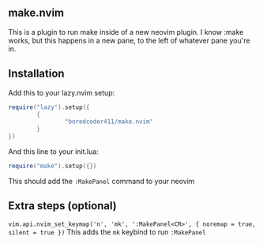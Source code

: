 ## make.nvim
This is a plugin to run make inside of a new neovim plugin. I know :make works, but this happens in a new pane, to the left of whatever pane you're in.
## Installation
Add this to your lazy.nvim setup:
```lua
require("lazy").setup({
        {
                "boredcoder411/make.nvim"
        }
})
```
And this line to your init.lua:
```lua
require("make").setup({})
```
This should add the ```:MakePanel``` command to your neovim
## Extra steps (optional)
```vim.api.nvim_set_keymap('n', 'mk', ':MakePanel<CR>', { noremap = true, silent = true })```
This adds the ```mk``` keybind to run ```:MakePanel```
